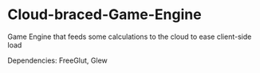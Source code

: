 # Cloud-braced-Game-Engine
Game Engine that feeds some calculations to the cloud to ease client-side load

Dependencies:
FreeGlut,
Glew